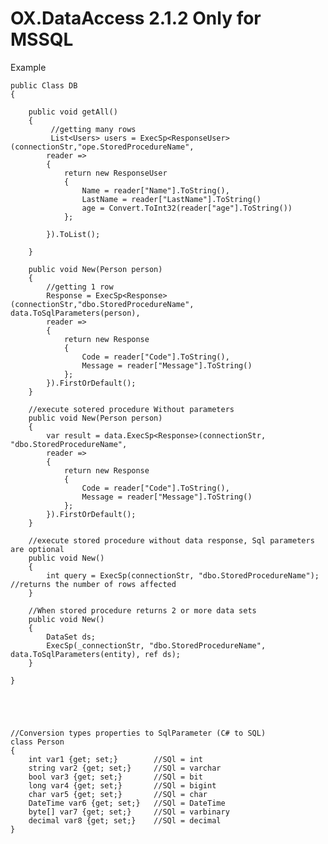 # OX.DataAccess 2.1.2 Only for MSSQL



Example
    
    public Class DB
    {        
    
        public void getAll()
        {    
             //getting many rows
             List<Users> users = ExecSp<ResponseUser>(connectionStr,"ope.StoredProcedureName",
            reader =>
            {
                return new ResponseUser
                {
                    Name = reader["Name"].ToString(),
                    LastName = reader["LastName"].ToString()
                    age = Convert.ToInt32(reader["age"].ToString())
                };

            }).ToList();
            
        }

        public void New(Person person)
        {  
            //getting 1 row
            Response = ExecSp<Response>(connectionStr,"dbo.StoredProcedureName", data.ToSqlParameters(person),
            reader =>
            {
                return new Response
                {
                    Code = reader["Code"].ToString(),
                    Message = reader["Message"].ToString()
                };
            }).FirstOrDefault();
        }

        //execute sotered procedure Without parameters
        public void New(Person person)
        {            
            var result = data.ExecSp<Response>(connectionStr, "dbo.StoredProcedureName",
            reader =>
            {
                return new Response
                {
                    Code = reader["Code"].ToString(),
                    Message = reader["Message"].ToString()
                };
            }).FirstOrDefault();
        }

        //execute stored procedure without data response, Sql parameters are optional
        public void New()
        {                       
            int query = ExecSp(connectionStr, "dbo.StoredProcedureName");  //returns the number of rows affected          
        }

        //When stored procedure returns 2 or more data sets
        public void New()
        {
            DataSet ds;
            ExecSp(_connectionStr, "dbo.StoredProcedureName", data.ToSqlParameters(entity), ref ds);
        }

    }

    



    //Conversion types properties to SqlParameter (C# to SQL)
    class Person
    {
        int var1 {get; set;}        //SQl = int
        string var2 {get; set;}     //SQl = varchar
        bool var3 {get; set;}       //SQl = bit
        long var4 {get; set;}       //SQl = bigint
        char var5 {get; set;}       //SQl = char
        DateTime var6 {get; set;}   //SQl = DateTime
        byte[] var7 {get; set;}     //SQl = varbinary
        decimal var8 {get; set;}    //SQl = decimal
    }
